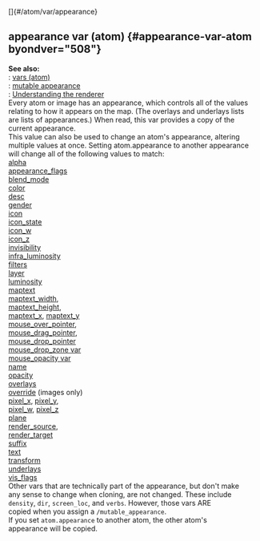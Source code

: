 []{#/atom/var/appearance}    
## appearance var (atom) {#appearance-var-atom byondver="508"}    
**See also:**    
:   [vars (atom)](ref/atom/var)    
:   [mutable appearance](ref/mutable_appearance)    
:   [Understanding the renderer](ref/%7Bnotes%7D/renderer)    
Every atom or image has an appearance, which controls all of the values    
relating to how it appears on the map. (The overlays and underlays lists    
are lists of appearances.) When read, this var provides a copy of the    
current appearance.    
This value can also be used to change an atom\'s appearance, altering    
multiple values at once. Setting atom.appearance to another appearance    
will change all of the following values to match:    
[alpha](ref/atom/var/alpha)    
[appearance_flags](ref/atom/var/appearance_flags)    
[blend_mode](ref/atom/var/blend_mode)    
[color](ref/atom/var/color)    
[desc](ref/atom/var/desc)    
[gender](ref/atom/var/gender)    
[icon](ref/atom/var/icon)    
[icon_state](ref/atom/var/icon_state)    
[icon_w](ref/atom/var/icon_w)    
[icon_z](ref/atom/var/icon_z)    
[invisibility](ref/atom/var/invisibility)    
[infra_luminosity](ref/atom/var/infra_luminosity)    
[filters](ref/atom/var/filters)    
[layer](ref/atom/var/layer)    
[luminosity](ref/atom/var/luminosity)    
[maptext](ref/atom/var/maptext)    
[maptext_width](ref/atom/var/maptext_width),    
[maptext_height](ref/atom/var/maptext_height),    
[maptext_x](ref/atom/var/maptext_x), [maptext_y](ref/atom/var/maptext_y)    
[mouse_over_pointer](ref/atom/var/mouse_over_pointer),    
[mouse_drag_pointer](ref/atom/var/mouse_drag_pointer),    
[mouse_drop_pointer](ref/atom/var/mouse_drop_pointer)    
[mouse_drop_zone var](ref/atom/var/mouse_drop_zone)    
[mouse_opacity var](ref/atom/var/mouse_opacity)    
[name](ref/atom/var/name)    
[opacity](ref/atom/var/opacity)    
[overlays](ref/atom/var/overlays)    
[override](ref/atom/var/override) (images only)    
[pixel_x](ref/atom/var/pixel_x), [pixel_y](ref/atom/var/pixel_y),    
[pixel_w](ref/atom/var/pixel_w), [pixel_z](ref/atom/var/pixel_z)    
[plane](ref/atom/var/plane)    
[render_source](ref/atom/var/render_source),    
[render_target](ref/atom/var/render_target)    
[suffix](ref/atom/var/suffix)    
[text](ref/atom/var/text)    
[transform](ref/atom/var/transform)    
[underlays](ref/atom/var/underlays)    
[vis_flags](ref/atom/var/vis_flags)    
Other vars that are technically part of the appearance, but don\'t make    
any sense to change when cloning, are not changed. These include    
`density`, `dir`, `screen_loc`, and `verbs`. However, those vars ARE    
copied when you assign a `/mutable_appearance`.    
If you set `atom.appearance` to another atom, the other atom\'s    
appearance will be copied.  